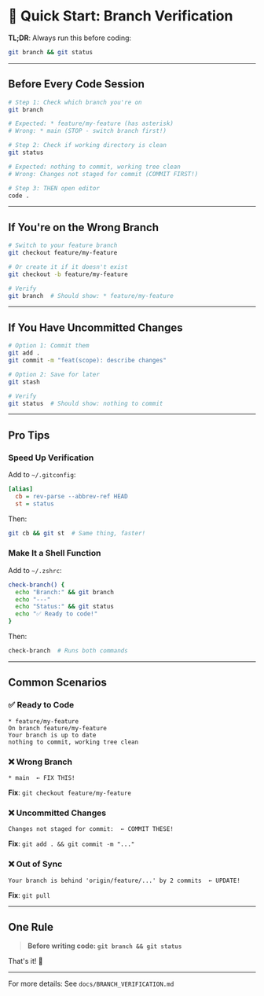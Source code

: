 # 🚀 Quick Start: Branch Verification

**TL;DR**: Always run this before coding:

```bash
git branch && git status
```

---

## Before Every Code Session

```bash
# Step 1: Check which branch you're on
git branch

# Expected: * feature/my-feature (has asterisk)
# Wrong: * main (STOP - switch branch first!)

# Step 2: Check if working directory is clean
git status

# Expected: nothing to commit, working tree clean
# Wrong: Changes not staged for commit (COMMIT FIRST!)

# Step 3: THEN open editor
code .
```

---

## If You're on the Wrong Branch

```bash
# Switch to your feature branch
git checkout feature/my-feature

# Or create it if it doesn't exist
git checkout -b feature/my-feature

# Verify
git branch  # Should show: * feature/my-feature
```

---

## If You Have Uncommitted Changes

```bash
# Option 1: Commit them
git add .
git commit -m "feat(scope): describe changes"

# Option 2: Save for later
git stash

# Verify
git status  # Should show: nothing to commit
```

---

## Pro Tips

### Speed Up Verification

Add to `~/.gitconfig`:

```ini
[alias]
  cb = rev-parse --abbrev-ref HEAD
  st = status
```

Then:

```bash
git cb && git st  # Same thing, faster!
```

### Make It a Shell Function

Add to `~/.zshrc`:

```bash
check-branch() {
  echo "Branch:" && git branch
  echo "---"
  echo "Status:" && git status
  echo "✅ Ready to code!" 
}
```

Then:

```bash
check-branch  # Runs both commands
```

---

## Common Scenarios

### ✅ Ready to Code

```
* feature/my-feature
On branch feature/my-feature
Your branch is up to date
nothing to commit, working tree clean
```

### ❌ Wrong Branch

```
* main  ← FIX THIS!
```

**Fix**: `git checkout feature/my-feature`

### ❌ Uncommitted Changes

```
Changes not staged for commit:  ← COMMIT THESE!
```

**Fix**: `git add . && git commit -m "..."`

### ❌ Out of Sync

```
Your branch is behind 'origin/feature/...' by 2 commits  ← UPDATE!
```

**Fix**: `git pull`

---

## One Rule

> **Before writing code: `git branch && git status`**

That's it! 🎉

---

For more details: See `docs/BRANCH_VERIFICATION.md`
